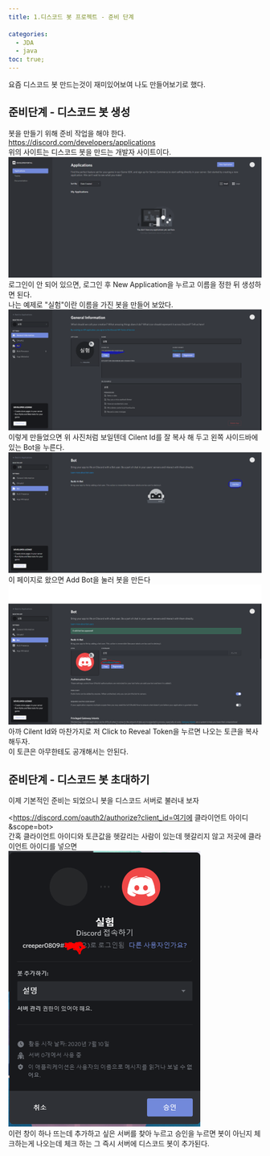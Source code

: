 ```yaml
---
title: 1.디스코드 봇 프로젝트 - 준비 단계

categories:
  - JDA
  - java
toc: true;
---
```


요즘 디스코드 봇 만드는것이 재미있어보여 나도 만들어보기로 했다.<br/>

## 준비단계 - 디스코드 봇 생성

봇을 만들기 위해 준비 작업을 해야 한다.<br/>
<https://discord.com/developers/applications><br/>
위의 사이트는 디스코드 봇을 만드는 개발자 사이트이다.<br/>
![디스코드 개발자 사이트](/image/discordbot01-01.PNG "디스코드 개발자 사이트")<br/>
로그인이 안 되어 있으면, 로그인 후 New Application을 누르고 이름을 정한 뒤 생성하면 된다.<br/>
나는 예제로 "실험"이란 이름을 가진 봇을 만들어 보았다.<br/>
![디스코드 개발자 사이트](/image/discordbot01-02.PNG "디스코드 개발자 사이트")<br/> 
이렇게 만들었으면 위 사진처럼 보일텐데 Cilent Id를 잘 복사 해 두고 왼쪽 사이드바에 있는 Bot을 누른다.
![디스코드 개발자 사이트](/image/discordbot01-03.PNG "디스코드 개발자 사이트")<br/> 
이 페이지로 왔으면 Add Bot을 눌러 봇을 만든다<br/>
![디스코드 개발자 사이트](/image/discordbot01-04.PNG "디스코드 개발자 사이트")<br/>
아까 Cilent Id와 마찬가지로 저 Click to Reveal Token을 누르면 나오는 토큰을 복사 해두자.<br/>
이 토큰은 아무한테도 공개해서는 안된다.<br/>

## 준비단계 - 디스코드 봇 초대하기

이제 기본적인 준비는 되었으니 봇을 디스코드 서버로 불러내 보자

<https://discord.com/oauth2/authorize?client_id=여기에 클라이언트 아이디&scope=bot><br/>
간혹 클라이언트 아이디와 토큰값을 헷갈리는 사람이 있는데 헷갈리지 않고 저곳에 클라이언트 아이디를 넣으면 <br/>
![디스코드 개발자 사이트](/image/discordbot01-05.PNG "디스코드 개발자 사이트")<br/>
이런 창이 하나 뜨는데 추가하고 싶은 서버를 찾아 누르고 승인을 누르면 봇이 아닌지 체크하는게 나오는데 체크 하는 그 즉시 서버에 디스코드 봇이 추가된다.<br/>
